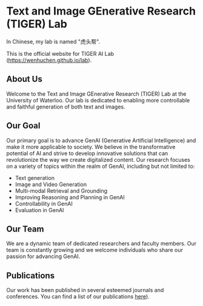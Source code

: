 # Text and Image GEnerative Research (TIGER) Lab

In Chinese, my lab is named "虎头帮".

This is the official website for TIGER AI Lab (https://wenhuchen.github.io/lab). 

## About Us  
Welcome to the Text and Image GEnerative Research (TIGER) Lab at the University of Waterloo. Our lab is dedicated to enabling more controllable and faithful generation of both text and images.   
  
## Our Goal  
Our primary goal is to advance GenAI (Generative Artificial Intelligence) and make it more applicable to society. We believe in the transformative potential of AI and strive to develop innovative solutions that can revolutionize the way we create digitalized content. Our research focuses on a variety of topics within the realm of GenAI, including but not limited to:    
* Text generation
* Image and Video Generation
* Multi-modal Retrieval and Grounding
* Improving Reasoning and Planning in GenAI
* Controllability in GenAI
* Evaluation in GenAI
  
## Our Team  
We are a dynamic team of dedicated researchers and faculty members. Our team is constantly growing and we welcome individuals who share our passion for advancing GenAI.
  
## Publications  
Our work has been published in several esteemed journals and conferences. You can find a list of our publications [here](https://wenhuchen.github.io/publication.html)).  



